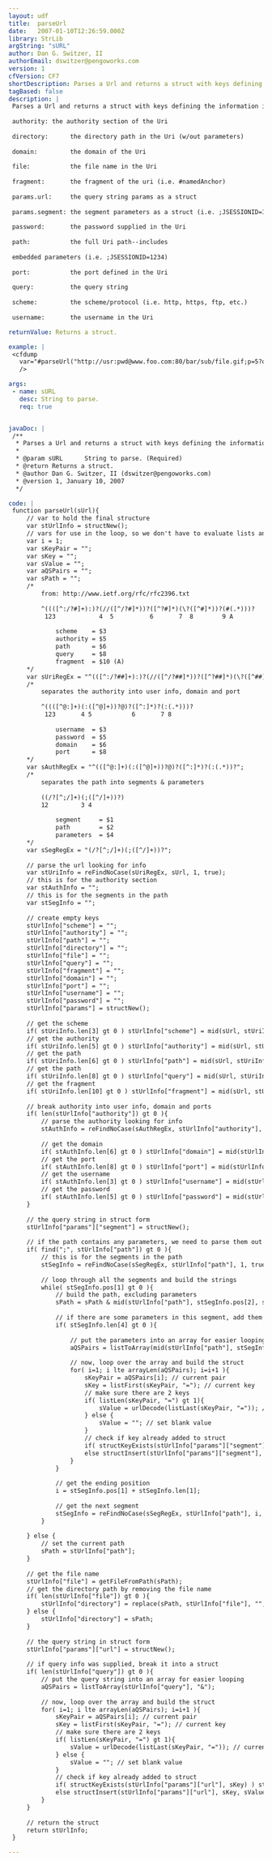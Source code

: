 ```yaml
---
layout: udf
title:  parseUrl
date:   2007-01-10T12:26:59.000Z
library: StrLib
argString: "sURL"
author: Dan G. Switzer, II
authorEmail: dswitzer@pengoworks.com
version: 1
cfVersion: CF7
shortDescription: Parses a Url and returns a struct with keys defining the information in the Uri.
tagBased: false
description: |
 Parses a Url and returns a struct with keys defining the information in the Uri.
 
 authority: the authority section of the Uri
 
 directory:      the directory path in the Uri (w/out parameters)
 
 domain:         the domain of the Uri
 
 file:           the file name in the Uri
 
 fragment:       the fragment of the uri (i.e. #namedAnchor)
 
 params.url:     the query string params as a struct
 
 params.segment: the segment parameters as a struct (i.e. ;JSESSIONID=1234)
 
 password:       the password supplied in the Uri
 
 path:           the full Uri path--includes
 
 embedded parameters (i.e. ;JSESSIONID=1234)
 
 port:           the port defined in the Uri
 
 query:          the query string
 
 scheme:         the scheme/protocol (i.e. http, https, ftp, etc.)
 
 username:       the username in the Uri

returnValue: Returns a struct.

example: |
 <cfdump
   var="#parseUrl("http://usr:pwd@www.foo.com:80/bar/sub/file.gif;p=5?q1=item1&q1=item2&q2=item3##nameAnchor")#"
   />

args:
 - name: sURL
   desc: String to parse.
   req: true


javaDoc: |
 /**
  * Parses a Url and returns a struct with keys defining the information in the Uri.
  * 
  * @param sURL      String to parse. (Required)
  * @return Returns a struct. 
  * @author Dan G. Switzer, II (dswitzer@pengoworks.com) 
  * @version 1, January 10, 2007 
  */

code: |
 function parseUrl(sUrl){
     // var to hold the final structure
     var stUrlInfo = structNew();
     // vars for use in the loop, so we don't have to evaluate lists and arrays more than once
     var i = 1;
     var sKeyPair = "";
     var sKey = "";
     var sValue = "";
     var aQSPairs = "";
     var sPath = "";
     /*
         from: http://www.ietf.org/rfc/rfc2396.txt
 
         ^((([^:/?#]+):)?(//([^/?#]*))?([^?#]*)(\?([^#]*))?(#(.*)))?
          123            4  5          6       7  8        9 A
 
             scheme    = $3
             authority = $5
             path      = $6
             query     = $8
             fragment  = $10 (A)
     */
     var sUriRegEx = "^(([^:/?##]+):)?(//([^/?##]*))?([^?##]*)(\?([^##]*))?(##(.*))?";
     /*
         separates the authority into user info, domain and port
 
         ^((([^@:]+)(:([^@]+))?@)?([^:]*)?(:(.*)))?
          123       4 5           6       7 8
 
             username  = $3
             password  = $5
             domain    = $6
             port      = $8
     */
     var sAuthRegEx = "^(([^@:]+)(:([^@]+))?@)?([^:]*)?(:(.*))?";
     /*
         separates the path into segments & parameters
 
         ((/?[^;/]+)(;([^/]+))?)
         12         3 4
 
             segment     = $1
             path        = $2
             parameters  = $4
     */
     var sSegRegEx = "(/?[^;/]+)(;([^/]+))?";
 
     // parse the url looking for info
     var stUriInfo = reFindNoCase(sUriRegEx, sUrl, 1, true);
     // this is for the authority section
     var stAuthInfo = "";
     // this is for the segments in the path
     var stSegInfo = "";
 
     // create empty keys
     stUrlInfo["scheme"] = "";
     stUrlInfo["authority"] = "";
     stUrlInfo["path"] = "";
     stUrlInfo["directory"] = "";
     stUrlInfo["file"] = "";
     stUrlInfo["query"] = "";
     stUrlInfo["fragment"] = "";
     stUrlInfo["domain"] = "";
     stUrlInfo["port"] = "";
     stUrlInfo["username"] = "";
     stUrlInfo["password"] = "";
     stUrlInfo["params"] = structNew();
 
     // get the scheme
     if( stUriInfo.len[3] gt 0 ) stUrlInfo["scheme"] = mid(sUrl, stUriInfo.pos[3], stUriInfo.len[3]);
     // get the authority
     if( stUriInfo.len[5] gt 0 ) stUrlInfo["authority"] = mid(sUrl, stUriInfo.pos[5], stUriInfo.len[5]);
     // get the path
     if( stUriInfo.len[6] gt 0 ) stUrlInfo["path"] = mid(sUrl, stUriInfo.pos[6], stUriInfo.len[6]);
     // get the path
     if( stUriInfo.len[8] gt 0 ) stUrlInfo["query"] = mid(sUrl, stUriInfo.pos[8], stUriInfo.len[8]);
     // get the fragment
     if( stUriInfo.len[10] gt 0 ) stUrlInfo["fragment"] = mid(sUrl, stUriInfo.pos[10], stUriInfo.len[10]);
 
     // break authority into user info, domain and ports
     if( len(stUrlInfo["authority"]) gt 0 ){
         // parse the authority looking for info
         stAuthInfo = reFindNoCase(sAuthRegEx, stUrlInfo["authority"], 1, true);
 
         // get the domain
         if( stAuthInfo.len[6] gt 0 ) stUrlInfo["domain"] = mid(stUrlInfo["authority"], stAuthInfo.pos[6], stAuthInfo.len[6]);
         // get the port
         if( stAuthInfo.len[8] gt 0 ) stUrlInfo["port"] = mid(stUrlInfo["authority"], stAuthInfo.pos[8], stAuthInfo.len[8]);
         // get the username
         if( stAuthInfo.len[3] gt 0 ) stUrlInfo["username"] = mid(stUrlInfo["authority"], stAuthInfo.pos[3], stAuthInfo.len[3]);
         // get the password
         if( stAuthInfo.len[5] gt 0 ) stUrlInfo["password"] = mid(stUrlInfo["authority"], stAuthInfo.pos[5], stAuthInfo.len[5]);
     }
 
     // the query string in struct form
     stUrlInfo["params"]["segment"] = structNew();
 
     // if the path contains any parameters, we need to parse them out
     if( find(";", stUrlInfo["path"]) gt 0 ){
         // this is for the segments in the path
         stSegInfo = reFindNoCase(sSegRegEx, stUrlInfo["path"], 1, true);
 
         // loop through all the segments and build the strings
         while( stSegInfo.pos[1] gt 0 ){
             // build the path, excluding parameters
             sPath = sPath & mid(stUrlInfo["path"], stSegInfo.pos[2], stSegInfo.len[2]);
 
             // if there are some parameters in this segment, add them to the struct
             if( stSegInfo.len[4] gt 0 ){
 
                 // put the parameters into an array for easier looping
                 aQSPairs = listToArray(mid(stUrlInfo["path"], stSegInfo.pos[4], stSegInfo.len[4]), ";");
 
                 // now, loop over the array and build the struct
                 for( i=1; i lte arrayLen(aQSPairs); i=i+1 ){
                     sKeyPair = aQSPairs[i]; // current pair
                     sKey = listFirst(sKeyPair, "="); // current key
                     // make sure there are 2 keys
                     if( listLen(sKeyPair, "=") gt 1){
                         sValue = urlDecode(listLast(sKeyPair, "=")); // current value
                     } else {
                         sValue = ""; // set blank value
                     }
                     // check if key already added to struct
                     if( structKeyExists(stUrlInfo["params"]["segment"], sKey) ) stUrlInfo["params"]["segment"][sKey] = listAppend(stUrlInfo["params"]["segment"][sKey], sValue); // add value to list
                     else structInsert(stUrlInfo["params"]["segment"], sKey, sValue); // add new key/value pair
                 }
             }
 
             // get the ending position
             i = stSegInfo.pos[1] + stSegInfo.len[1];
 
             // get the next segment
             stSegInfo = reFindNoCase(sSegRegEx, stUrlInfo["path"], i, true);
         }
 
     } else {
         // set the current path
         sPath = stUrlInfo["path"];
     }
 
     // get the file name
     stUrlInfo["file"] = getFileFromPath(sPath);
     // get the directory path by removing the file name
     if( len(stUrlInfo["file"]) gt 0 ){
         stUrlInfo["directory"] = replace(sPath, stUrlInfo["file"], "", "one");
     } else {
         stUrlInfo["directory"] = sPath;
     }
 
     // the query string in struct form
     stUrlInfo["params"]["url"] = structNew();
 
     // if query info was supplied, break it into a struct
     if( len(stUrlInfo["query"]) gt 0 ){
         // put the query string into an array for easier looping
         aQSPairs = listToArray(stUrlInfo["query"], "&");
 
         // now, loop over the array and build the struct
         for( i=1; i lte arrayLen(aQSPairs); i=i+1 ){
             sKeyPair = aQSPairs[i]; // current pair
             sKey = listFirst(sKeyPair, "="); // current key
             // make sure there are 2 keys
             if( listLen(sKeyPair, "=") gt 1){
                 sValue = urlDecode(listLast(sKeyPair, "=")); // current value
             } else {
                 sValue = ""; // set blank value
             }
             // check if key already added to struct
             if( structKeyExists(stUrlInfo["params"]["url"], sKey) ) stUrlInfo["params"]["url"][sKey] = listAppend(stUrlInfo["params"]["url"][sKey], sValue); // add value to list
             else structInsert(stUrlInfo["params"]["url"], sKey, sValue); // add new key/value pair
         }
     }
 
     // return the struct
     return stUrlInfo;
 }

---
```


